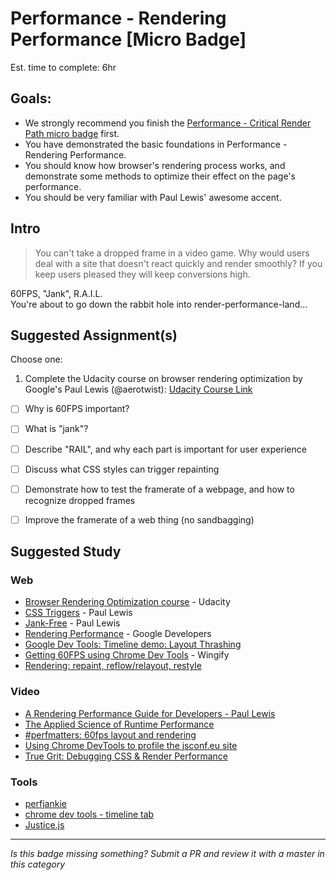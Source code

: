 Performance - Rendering Performance [Micro Badge]
=============================================

Est. time to complete: 6hr

Goals:
------

- We strongly recommend you finish the [Performance - Critical Render Path micro badge](_micro_critical-render-path.md) first.
- You have demonstrated the basic foundations in Performance - Rendering Performance.
- You should know how browser's rendering process works, and demonstrate some methods to optimize their effect on the page's performance.
- You should be very familiar with Paul Lewis' awesome accent.


Intro
-----

> You can't take a dropped frame in a video game. Why would users deal with a site that doesn't react quickly and render smoothly? If you keep users pleased they will keep conversions high.

60FPS, "Jank", R.A.I.L.  
You're about to go down the rabbit hole into render-performance-land...


Suggested Assignment(s)
-----------------------

Choose one:

1) Complete the Udacity course on browser rendering optimization by Google's Paul Lewis (@aerotwist):
[Udacity Course Link](https://www.udacity.com/course/browser-rendering-optimization--ud860)
  - [ ] Why is 60FPS important?
  - [ ] What is "jank"?
  - [ ] Describe "RAIL", and why each part is important for user experience
  - [ ] Discuss what CSS styles can trigger repainting
  - [ ] Demonstrate how to test the framerate of a webpage, and how to recognize dropped frames
  - [ ] Improve the framerate of a web thing (no sandbagging)


Suggested Study
---------------

### Web
- [Browser Rendering Optimization course](https://www.udacity.com/course/browser-rendering-optimization--ud860) - Udacity
- [CSS Triggers](https://csstriggers.com) - Paul Lewis
- [Jank-Free](http://jankfree.org/) - Paul Lewis
- [Rendering Performance](https://developers.google.com/web/fundamentals/performance/rendering/) - Google Developers
- [Google Dev Tools: Timeline demo: Layout Thrashing](https://developer.chrome.com/devtools/docs/demos/too-much-layout/index)
- [Getting 60FPS using Chrome Dev
Tools](http://engineering.wingify.com/posts/getting-60fps-using-devtools/) - Wingify
- [Rendering: repaint, reflow/relayout, restyle](http://www.phpied.com/rendering-repaint-reflowrelayout-restyle/)

### Video
- [A Rendering Performance Guide for Developers - Paul Lewis](https://www.youtube.com/watch?v=9xjpmpX4NJE)
- [The Applied Science of Runtime Performance](https://www.youtube.com/watch?v=RCFQu0hK6bU)
- [#perfmatters: 60fps layout and rendering](https://www.youtube.com/watch?v=YyQYhhy1dZI)
- [Using Chrome DevTools to profile the jsconf.eu site](https://www.youtube.com/watch?v=QU1JAW5LRKU)
- [True Grit: Debugging CSS & Render Performance](https://www.youtube.com/watch?v=gqc88qWuiI4)

### Tools
- [perfjankie](https://github.com/axemclion/perfjankie)
- [chrome dev tools - timeline tab](https://developer.chrome.com/devtools/docs/timeline)
- [Justice.js](https://github.com/okor/justice)

-----

  *Is this badge missing something? Submit a PR and review it with a master in this category*
